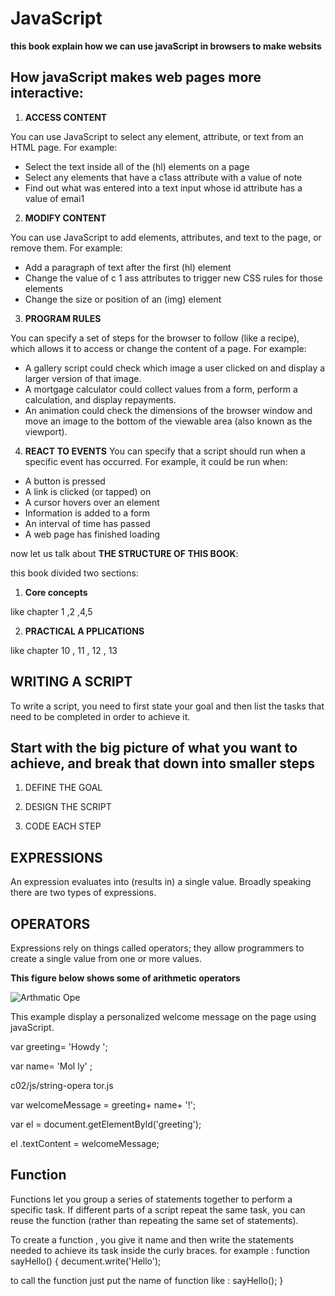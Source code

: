 # JavaScript

**this book explain how we can use javaScript in browsers to make websits**
 
## How javaScript makes web pages more interactive:

1. **ACCESS CONTENT**

You can use JavaScript to select any element, attribute, or text from an HTML page. For example:
* Select the text inside all of the (hl) elements on a page
* Select any elements that have a c1ass attribute with a value of note
* Find out what was entered into a text input whose id attribute has a value of emai1  

2. **MODIFY CONTENT**

You can use JavaScript to add elements, attributes, and text to the page, or remove them. For example:
* Add a paragraph of text after the first (hl) element
* Change the value of c 1 ass attributes to trigger new CSS rules for those elements
* Change the size or position of an (img) element 

3. **PROGRAM RULES**

You can specify a set of steps for the browser to follow (like a recipe), which allows it to access or change the
content of a page. For example:
* A gallery script could check which image a user clicked on and display a larger version of that image.
* A mortgage calculator could collect values from a form, perform a calculation, and display repayments.
* An animation could check the dimensions of the browser window and move an image to the bottom
of the viewable area (also known as the viewport). 

4. **REACT TO EVENTS**
You can specify that a script should run when a specific event has occurred. For example, it could be run when:
* A button is pressed
* A link is clicked (or tapped) on
* A cursor hovers over an element
* Information is added to a form
* An interval of time has passed
* A web page has finished loading

now let us talk about **THE STRUCTURE OF THIS BOOK**:

this book divided two sections:
1. **Core concepts**

like chapter 1 ,2 ,4,5

2. **PRACTICAL A PPLICATIONS** 

like chapter 10 , 11 , 12 , 13

## WRITING A SCRIPT

To write a script, you need to first state your goal and then list the tasks that need to be completed in
order to achieve it. 

## Start with the big picture of what you want to achieve, and break that down into smaller steps

1. DEFINE THE GOAL

2. DESIGN THE SCRIPT

3. CODE EACH STEP

## EXPRESSIONS

An expression evaluates into (results in) a single value. Broadly speaking
there are two types of expressions. 

## OPERATORS 

Expressions rely on things called operators; they allow programmers to
create a single value from one or more values.

**This figure below shows some of arithmetic operators**

![Arthmatic Ope](https://www.devopsschool.com/blog/wp-content/uploads/2020/07/JavaScript-Arithmatic-Operators.png)

This example display a personalized welcome message on the page using javaScript. 


var greeting= 'Howdy ';

var name= 'Mol ly' ;

c02/js/string-opera tor.js

var welcomeMessage = greeting+ name+ '!';

var el = document.getElementByld('greeting');

el .textContent = welcomeMessage;

## Function

Functions let you group a series of statements together to perform a
specific task. If different parts of a script repeat the same task, you can
reuse the function (rather than repeating the same set of statements). 

To create a function , you give it name and then write the statements needed to achieve its task inside the curly braces.
for example :
function sayHello()
{
decument.write('Hello');

to call the function just put the name of function like : sayHello();
}



